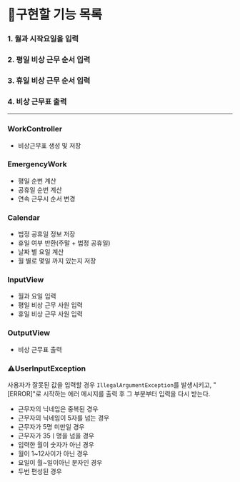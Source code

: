 # 📜구현할 기능 목록

### 1. 월과 시작요일을 입력

### 2. 평일 비상 근무 순서 입력

### 3. 휴일 비상 근무 순서 입력

### 4. 비상 근무표 출력

---

### WorkController
* 비상근무표 생성 및 저장


### EmergencyWork
* 평일 순번 계산
* 공휴일 순번 계산
* 연속 근무시 순서 변경


### Calendar
* 법정 공휴일 정보 저장
* 휴일 여부 반환(주말 + 법정 공휴일)
* 날짜 별 요일 계산
* 월 별로 몇일 까지 있는지 저장

### InputView
* 월과 요일 입력
* 평일 비상 근무 사원 입력
* 휴일 비상 근무 사원 입력


### OutputView
* 비상 근무표 출력



### ⚠️UserInputException
사용자가 잘못된 값을 입력할 경우 `IllegalArgumentException`를 발생시키고, "[ERROR]"로 시작하는 에러 메시지를 출력 후 그 부분부터 입력을 다시 받는다.

* 근무자의 닉네임은 중복된 경우
* 근무자의 닉네임이 5자를 넘는 경우
* 근무자가 5명 미만일 경우
* 근무자가 35ㅣ명을 넘을 경우
* 입력한 월이 숫자가 아닌 경우
* 월이 1~12사이가 아닌 경우
* 요일이 월~일이아닌 문자인 경우
* 두번 편성된 경우

